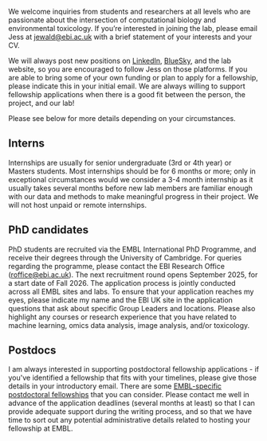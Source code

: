 We welcome inquiries from students and researchers at all levels who are passionate about the intersection of computational biology and environmental toxicology. If you’re interested in joining the lab, please email Jess at <jewald@ebi.ac.uk> with a brief statement of your interests and your CV.

We will always post new positions on [LinkedIn](https://www.linkedin.com/in/jessica-ewald-17140072/), [BlueSky](https://bsky.app/profile/ewaldlab.org), and the lab website, so you are encouraged to follow Jess on those platforms. If you are able to bring some of your own funding or plan to apply for a fellowship, please indicate this in your initial email. We are always willing to support fellowship applications when there is a good fit between the person, the project, and our lab!

Please see below for more details depending on your circumstances.

## Interns

Internships are usually for senior undergraduate (3rd or 4th year) or Masters students. Most internships should be for 6 months or more; only in exceptional circumstances would we consider a 3-4 month internship as it usually takes several months before new lab members are familiar enough with our data and methods to make meaningful progress in their project. We will not host unpaid or remote internships.

## PhD candidates

PhD students are recruited via the EMBL International PhD Programme, and receive their degrees through the University of Cambridge. For queries regarding the programme, please contact the EBI Research Office (<roffice@ebi.ac.uk>). The next recruitment round opens September 2025, for a start date of Fall 2026. The application process is jointly conducted across all EMBL sites and labs. To ensure that your application reaches my eyes, please indicate my name and the EBI UK site in the application questions that ask about specific Group Leaders and locations. Please also highlight any courses or research experience that you have related to machine learning, omics data analysis, image analysis, and/or toxicology.

## Postdocs

I am always interested in supporting postdoctoral fellowship applications - if you've identified a fellowship that fits with your timelines, please give those details in your introductory email. There are some [EMBL-specific postdoctoral fellowships](https://www.embl.org/about/info/postdoctoral-programme/fellowship-programmes/) that you can consider. Please contact me well in advance of the application deadlines (several months at least) so that I can provide adequate support during the writing process, and so that we have time to sort out any potential administrative details related to hosting your fellowship at EMBL.
